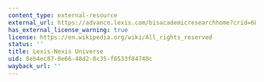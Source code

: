 ```yaml
---
content_type: external-resource
external_url: https://advance.lexis.com/bisacademicresearchhome?crid=684a30c7-29cb-4c8c-84fe-f4e453f0d955&pdmfid=1516831&pdisurlapi=true
has_external_license_warning: true
license: https://en.wikipedia.org/wiki/All_rights_reserved
status: ''
title: Lexis-Nexis Universe
uid: 8eb4ec87-0e66-48d2-8c35-f8533f84740c
wayback_url: ''
---
```

